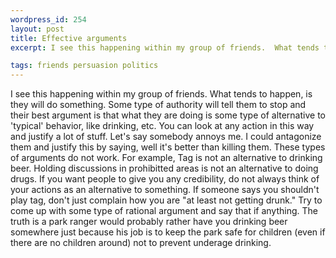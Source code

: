 ```yaml
--- 
wordpress_id: 254
layout: post
title: Effective arguments
excerpt: I see this happening within my group of friends.  What tends to happen, is they will do something.  Some type of authority will tell them to stop and their best argument is that what they are doing is some type of alternative to 'typical' behavior, like drinking, etc.  You can look at any action in this way and justify a lot of stuff.  Let's say somebody annoys me.  I could antagonize them and justify this by saying, well it's better than killing them.  These types of arguments do not work.  For example, Tag is not an alternative to drinking beer.  Holding discussions in prohibitted areas is not an alternative to doing drugs.  If you want people to give you any credibility, do not always think of your actions as an alternative to something.  If someone says you shouldn't play tag, don't just complain how you are "at least not getting drunk."  Try to come up with some type of rational argument and say that if anything.  The truth is a park ranger would probably rather have you drinking beer somewhere just because his job is to keep the park safe for children (even if there are no children around) not to prevent underage drinking.

tags: friends persuasion politics
---
```


I see this happening within my group of friends.  What tends to happen, is they will do something.  Some type of authority will tell them to stop and their best argument is that what they are doing is some type of alternative to 'typical' behavior, like drinking, etc.  You can look at any action in this way and justify a lot of stuff.  Let's say somebody annoys me.  I could antagonize them and justify this by saying, well it's better than killing them.  These types of arguments do not work.  For example, Tag is not an alternative to drinking beer.  Holding discussions in prohibitted areas is not an alternative to doing drugs.  If you want people to give you any credibility, do not always think of your actions as an alternative to something.  If someone says you shouldn't play tag, don't just complain how you are "at least not getting drunk."  Try to come up with some type of rational argument and say that if anything.  The truth is a park ranger would probably rather have you drinking beer somewhere just because his job is to keep the park safe for children (even if there are no children around) not to prevent underage drinking.
